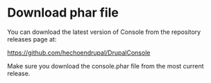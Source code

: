 # Download phar file

You can download the latest version of Console from the repository releases page at:

https://github.com/hechoendrupal/DrupalConsole

Make sure you download the console.phar file from the most current release.
